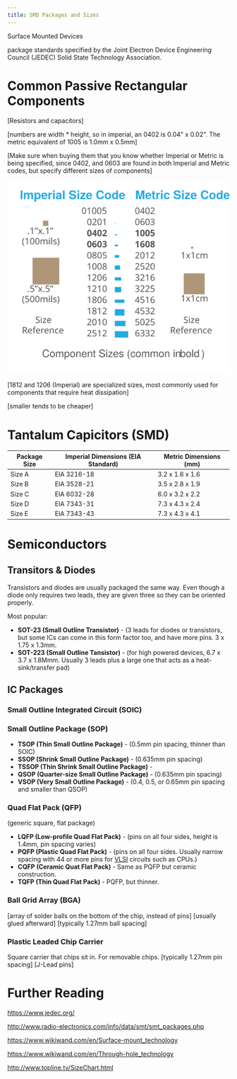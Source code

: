 ```yaml
---
title: SMD Packages and Sizes
---
```


Surface Mounted Devices 

package standards specified by the Joint Electron Device Engineering Council (JEDEC) Solid State Technology Association.


# Common Passive Rectangular Components

[Resistors and capacitors]

[numbers are width * height, so in imperial, an 0402 is 0.04" x 0.02". The metric equivalent of 1005 is 1.0mm x 0.5mm]

[Make sure when buying them that you know whether Imperial or Metric is being specified, since 0402, and 0603 are found in both Imperial and Metric codes, but specify different sizes of components]

![sizes](Component_Sizes.svg)

[1812 and 1206 (Imperial) are specialized sizes, most commonly used for components that require heat dissipation]

[smaller tends to be cheaper]

# Tantalum Capicitors (SMD)

| Package Size | Imperial Dimensions (EIA Standard) | Metric Dimensions (mm) |
|--------------|------------------------------------|-------------------------|
| Size A | EIA 3216-18 | 3.2 x 1.6 x 1.6 |
| Size B | EIA 3528-21 | 3.5 x 2.8 x 1.9 |
| Size C | EIA 6032-28 | 6.0 x 3.2 x 2.2 |
| Size D | EIA 7343-31 | 7.3 x 4.3 x 2.4 |
| Size E | EIA 7343-43 | 7.3 x 4.3 x 4.1 |

# Semiconductors

## Transitors & Diodes

Transistors and diodes are usually packaged the same way. Even though a diode only requires two leads, they are given three so they can be oriented properly.

Most popular:

 * **SOT-23 (Small Outline Transistor)** - (3 leads for diodes or transistors, but some ICs can come in this form factor too, and have more pins. 3 x 1.75 x 1.3mm.
 * **SOT-223 (Small Outline Tansistor)** - (for high powered devices, 6.7 x 3.7 x 1.8Mmm. Usually 3 leads plus a large one that acts as a heat-sink/transfer pad)

## IC Packages

### Small Outline Integrated Circuit (SOIC)

### Small Outline Package (SOP)

 * **TSOP (Thin Small Outline Package)** - (0.5mm pin spacing, thinner than SOIC)
 * **SSOP (Shrink Small Outline Package)** - (0.635mm pin spacing)
 * **TSSOP (Thin Shrink Small Outline Package)** - 
 * **QSOP (Quarter-size Small Outline Package)** - (0.635mm pin spacing)
 * **VSOP (Very Small Outline Package)** - (0.4, 0.5, or 0.65mm pin spacing and smaller than QSOP)

### Quad Flat Pack (QFP)
(generic square, flat package)
 
 * **LQFP (Low-profile Quad Flat Pack)** - (pins on all four sides, height is 1.4mm, pin spacing varies)
 * **PQFP (Plastic Quad Flat Pack)** - (pins on all four sides. Usually narrow spacing with 44 or more pins for [VLSI](https://www.wikiwand.com/en/Very-large-scale_integration) circuits such as CPUs.)
 * **CQFP (Ceramic Quat Flat Pack)** - Same as PQFP but ceramic construction.
 * **TQFP (Thin Quad Flat Pack)** - PQFP, but thinner.

### Ball Grid Array (BGA)

[array of solder balls on the bottom of the chip, instead of pins]
[usually glued afterward]
[typically 1.27mm ball spacing]

### Plastic Leaded Chip Carrier
Square carrier that chips sit in. For removable chips.
[typically 1.27mm pin spacing]
[J-Lead pins]

# Further Reading

https://www.jedec.org/

http://www.radio-electronics.com/info/data/smt/smt_packages.php

https://www.wikiwand.com/en/Surface-mount_technology

https://www.wikiwand.com/en/Through-hole_technology

http://www.topline.tv/SizeChart.html